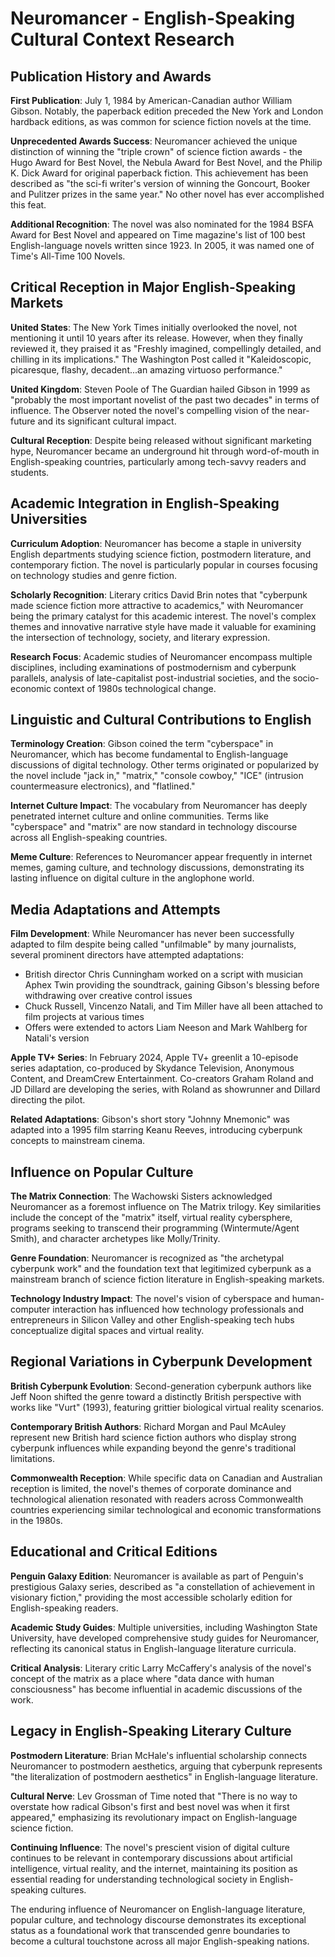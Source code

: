 # Neuromancer - English-Speaking Cultural Context Research

## Publication History and Awards

**First Publication**: July 1, 1984 by American-Canadian author William Gibson. Notably, the paperback edition preceded the New York and London hardback editions, as was common for science fiction novels at the time.

**Unprecedented Awards Success**: Neuromancer achieved the unique distinction of winning the "triple crown" of science fiction awards - the Hugo Award for Best Novel, the Nebula Award for Best Novel, and the Philip K. Dick Award for original paperback fiction. This achievement has been described as "the sci-fi writer's version of winning the Goncourt, Booker and Pulitzer prizes in the same year." No other novel has ever accomplished this feat.

**Additional Recognition**: The novel was also nominated for the 1984 BSFA Award for Best Novel and appeared on Time magazine's list of 100 best English-language novels written since 1923. In 2005, it was named one of Time's All-Time 100 Novels.

## Critical Reception in Major English-Speaking Markets

**United States**: The New York Times initially overlooked the novel, not mentioning it until 10 years after its release. However, when they finally reviewed it, they praised it as "Freshly imagined, compellingly detailed, and chilling in its implications." The Washington Post called it "Kaleidoscopic, picaresque, flashy, decadent...an amazing virtuoso performance."

**United Kingdom**: Steven Poole of The Guardian hailed Gibson in 1999 as "probably the most important novelist of the past two decades" in terms of influence. The Observer noted the novel's compelling vision of the near-future and its significant cultural impact.

**Cultural Reception**: Despite being released without significant marketing hype, Neuromancer became an underground hit through word-of-mouth in English-speaking countries, particularly among tech-savvy readers and students.

## Academic Integration in English-Speaking Universities

**Curriculum Adoption**: Neuromancer has become a staple in university English departments studying science fiction, postmodern literature, and contemporary fiction. The novel is particularly popular in courses focusing on technology studies and genre fiction.

**Scholarly Recognition**: Literary critics David Brin notes that "cyberpunk made science fiction more attractive to academics," with Neuromancer being the primary catalyst for this academic interest. The novel's complex themes and innovative narrative style have made it valuable for examining the intersection of technology, society, and literary expression.

**Research Focus**: Academic studies of Neuromancer encompass multiple disciplines, including examinations of postmodernism and cyberpunk parallels, analysis of late-capitalist post-industrial societies, and the socio-economic context of 1980s technological change.

## Linguistic and Cultural Contributions to English

**Terminology Creation**: Gibson coined the term "cyberspace" in Neuromancer, which has become fundamental to English-language discussions of digital technology. Other terms originated or popularized by the novel include "jack in," "matrix," "console cowboy," "ICE" (intrusion countermeasure electronics), and "flatlined."

**Internet Culture Impact**: The vocabulary from Neuromancer has deeply penetrated internet culture and online communities. Terms like "cyberspace" and "matrix" are now standard in technology discourse across all English-speaking countries.

**Meme Culture**: References to Neuromancer appear frequently in internet memes, gaming culture, and technology discussions, demonstrating its lasting influence on digital culture in the anglophone world.

## Media Adaptations and Attempts

**Film Development**: While Neuromancer has never been successfully adapted to film despite being called "unfilmable" by many journalists, several prominent directors have attempted adaptations:
- British director Chris Cunningham worked on a script with musician Aphex Twin providing the soundtrack, gaining Gibson's blessing before withdrawing over creative control issues
- Chuck Russell, Vincenzo Natali, and Tim Miller have all been attached to film projects at various times
- Offers were extended to actors Liam Neeson and Mark Wahlberg for Natali's version

**Apple TV+ Series**: In February 2024, Apple TV+ greenlit a 10-episode series adaptation, co-produced by Skydance Television, Anonymous Content, and DreamCrew Entertainment. Co-creators Graham Roland and JD Dillard are developing the series, with Roland as showrunner and Dillard directing the pilot.

**Related Adaptations**: Gibson's short story "Johnny Mnemonic" was adapted into a 1995 film starring Keanu Reeves, introducing cyberpunk concepts to mainstream cinema.

## Influence on Popular Culture

**The Matrix Connection**: The Wachowski Sisters acknowledged Neuromancer as a foremost influence on The Matrix trilogy. Key similarities include the concept of the "matrix" itself, virtual reality cybersphere, programs seeking to transcend their programming (Wintermute/Agent Smith), and character archetypes like Molly/Trinity.

**Genre Foundation**: Neuromancer is recognized as "the archetypal cyberpunk work" and the foundation text that legitimized cyberpunk as a mainstream branch of science fiction literature in English-speaking markets.

**Technology Industry Impact**: The novel's vision of cyberspace and human-computer interaction has influenced how technology professionals and entrepreneurs in Silicon Valley and other English-speaking tech hubs conceptualize digital spaces and virtual reality.

## Regional Variations in Cyberpunk Development

**British Cyberpunk Evolution**: Second-generation cyberpunk authors like Jeff Noon shifted the genre toward a distinctly British perspective with works like "Vurt" (1993), featuring grittier biological virtual reality scenarios.

**Contemporary British Authors**: Richard Morgan and Paul McAuley represent new British hard science fiction authors who display strong cyberpunk influences while expanding beyond the genre's traditional limitations.

**Commonwealth Reception**: While specific data on Canadian and Australian reception is limited, the novel's themes of corporate dominance and technological alienation resonated with readers across Commonwealth countries experiencing similar technological and economic transformations in the 1980s.

## Educational and Critical Editions

**Penguin Galaxy Edition**: Neuromancer is available as part of Penguin's prestigious Galaxy series, described as "a constellation of achievement in visionary fiction," providing the most accessible scholarly edition for English-speaking readers.

**Academic Study Guides**: Multiple universities, including Washington State University, have developed comprehensive study guides for Neuromancer, reflecting its canonical status in English-language literature curricula.

**Critical Analysis**: Literary critic Larry McCaffery's analysis of the novel's concept of the matrix as a place where "data dance with human consciousness" has become influential in academic discussions of the work.

## Legacy in English-Speaking Literary Culture

**Postmodern Literature**: Brian McHale's influential scholarship connects Neuromancer to postmodern aesthetics, arguing that cyberpunk represents "the literalization of postmodern aesthetics" in English-language literature.

**Cultural Nerve**: Lev Grossman of Time noted that "There is no way to overstate how radical Gibson's first and best novel was when it first appeared," emphasizing its revolutionary impact on English-language science fiction.

**Continuing Influence**: The novel's prescient vision of digital culture continues to be relevant in contemporary discussions about artificial intelligence, virtual reality, and the internet, maintaining its position as essential reading for understanding technological society in English-speaking cultures.

The enduring influence of Neuromancer on English-language literature, popular culture, and technology discourse demonstrates its exceptional status as a foundational work that transcended genre boundaries to become a cultural touchstone across all major English-speaking nations.
